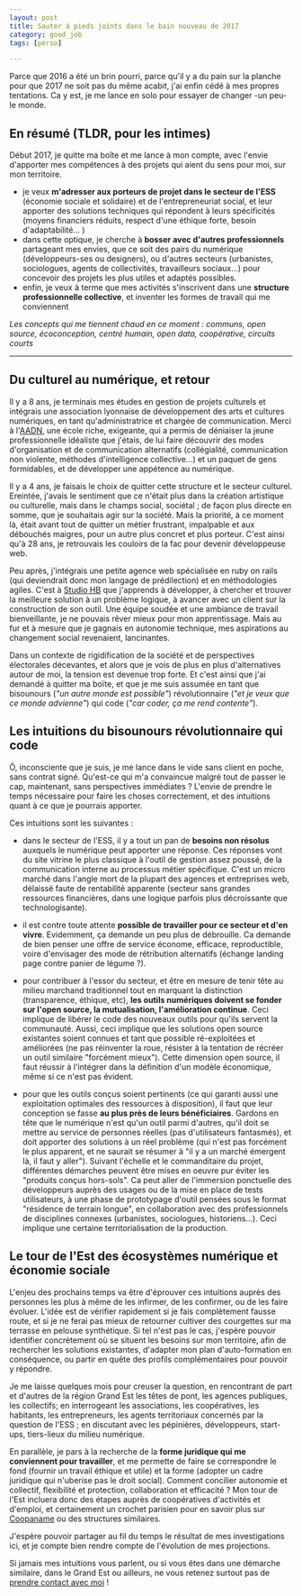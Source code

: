 ```yaml
---
layout: post
title: Sauter à pieds joints dans le bain nouveau de 2017
category: good_job
tags: [perso]

---
```


Parce que 2016 a été un brin pourri, parce qu'il y a du pain sur la planche pour que 2017 ne soit pas du même acabit, j'ai enfin cédé à mes propres tentations. Ca y est, je me lance en solo pour essayer de changer -un peu- le monde.

<!--more-->

## En résumé (TLDR, pour les intimes)

Début 2017, je quitte ma boîte et me lance à mon compte, avec l'envie d'apporter mes compétences à des projets qui aient du sens pour moi, sur mon territoire.
- je veux **m'adresser aux porteurs de projet dans le secteur de l'ESS** (économie sociale et solidaire) et de l'entrepreneuriat social, et leur apporter des solutions techniques qui répondent à leurs spécificités (moyens financiers réduits, respect d'une éthique forte, besoin d'adaptabilité... )
- dans cette optique, je cherche à **bosser avec d'autres professionnels** partageant mes envies, que ce soit des pairs du numérique (développeurs-ses ou designers), ou d'autres secteurs (urbanistes, sociologues, agents de collectivités, travailleurs sociaux...) pour concevoir des projets les plus utiles et adaptés possibles.
- enfin, je veux à terme que mes activités s'inscrivent dans une **structure professionnelle collective**, et inventer les formes de travail qui me conviennent

*Les concepts qui me tiennent chaud en ce moment :
communs, open source, écoconception, centré humain, open data, coopérative, circuits courts*

<hr>

## Du culturel au numérique, et retour

Il y a 8 ans, je terminais mes études en gestion de projets culturels et intégrais une association lyonnaise de développement des arts et cultures numériques, en tant qu'administratrice et chargée de communication. Merci à l'[AADN](www.aadn.com), une école riche, exigeante, qui a permis de déniaiser la jeune professionnelle idéaliste que j'étais, de lui faire découvrir des modes d'organisation et de communication alternatifs (collégialité, communication non violente, méthodes d'intelligence collective...) et un paquet de gens formidables, et de développer une appétence au numérique.

Il y a 4 ans, je faisais le choix de quitter cette structure et le secteur culturel. Ereintée, j'avais le sentiment que ce n'était plus dans la création artistique ou culturelle, mais dans le champs social, sociétal ; de façon plus directe en somme, que je souhaitais agir sur la société. Mais la priorité, à ce moment là, était avant tout de quitter un métier frustrant, impalpable et aux débouchés maigres, pour un autre plus concret et plus porteur. C'est ainsi qu'à 28 ans, je retrouvais les couloirs de la fac pour devenir développeuse web.

Peu après, j'intégrais une petite agence web spécialisée en ruby on rails (qui deviendrait donc mon langage de prédilection) et en méthodologies agiles. C'est à [Studio HB](www.studio-hb.com) que j'apprends à développer, à chercher et trouver la meilleure solution à un problème logique, à avancer avec un client sur la  construction de son outil. Une équipe soudée et une ambiance de travail bienveillante, je ne pouvais rêver mieux pour mon apprentissage. Mais au fur et à mesure que je gagnais en autonomie technique, mes aspirations au changement social revenaient, lancinantes.

Dans un contexte de rigidification de la société et de perspectives électorales décevantes, et alors que je vois de plus en plus d'alternatives autour de moi, la tension est devenue trop forte. Et c'est ainsi que j'ai demandé à quitter ma boïte, et que je me suis assumée en tant que bisounours (*"un autre monde est possible"*) révolutionnaire (*"et je veux que ce monde advienne"*) qui code (*"car coder, ça me rend contente"*).

## Les intuitions du bisounours révolutionnaire qui code

Ô, inconsciente que je suis, je me lance dans le vide sans client en poche, sans contrat signé. Qu'est-ce qui m'a convaincue malgré tout de passer le cap, maintenant, sans perspectives immédiates ? L'envie de prendre le temps nécessaire pour faire les choses correctement, et des intuitions quant à ce que je pourrais apporter.

Ces intuitions sont les suivantes :

- dans le secteur de l'ESS, il y a tout un pan de **besoins non résolus** auxquels le numérique peut apporter une réponse. Ces réponses vont du site vitrine le plus classique à l'outil de gestion assez poussé, de la communication interne au processus métier spécifique. C'est un micro marché dans l'angle mort de la plupart des agences et entreprises web, délaissé faute de rentabilité apparente (secteur sans grandes ressources financières, dans une logique parfois plus décroissante que technologisante).

- il est contre toute attente **possible de travailler pour ce secteur et d'en vivre**. Evidemment, ça demande un peu plus de débrouille. Ca demande de bien penser une offre de service économe, efficace, reproductible, voire d'envisager des mode de rétribution alternatifs (échange landing page contre panier de légume ?).

- pour contribuer à l'essor du secteur, et être en mesure de tenir tête au milieu marchand traditionnel tout en marquant la distinction (transparence, éthique, etc), **les outils numériques doivent se fonder sur l'open source, la mutualisation, l'amélioration continue**. Ceci implique de libérer le code des nouveaux outils pour qu'ils servent la communauté. Aussi, ceci implique que les solutions open source existantes soient connues et tant que possible ré-exploitées et améliorées (ne pas réinventer la roue, résister à la tentation de récréer un outil similaire "forcément mieux"). Cette dimension open source, il faut réussir à l'intégrer dans la définition d'un modèle économique, même si ce n'est pas évident.

- pour que les outils conçus soient pertinents (ce qui garanti aussi une exploitation optimales des ressources à disposition), il faut que leur conception se fasse **au plus près de leurs bénéficiaires**. Gardons en tête que le numérique n'est qu'un outil parmi d'autres, qu'il doit se mettre au service de personnes réelles (pas d'utilisateurs fantasmés), et doit apporter des solutions à un réel problème (qui n'est pas forcément le plus apparent, et ne saurait se résumer à "il y a un marché émergent là, il faut y aller"). Suivant l'échelle et le commanditaire du projet, différentes démarches peuvent être mises en oeuvre pur éviter les "produits conçus hors-sols". Ca peut aller de l'immersion ponctuelle des développeurs auprès des usages ou de la mise en place de tests utilisateurs, à une phase de prototypage d'outil pensées sous le format "résidence de terrain longue", en collaboration avec des professionnels de disciplines connexes (urbanistes, sociologues, historiens...). Ceci implique une certaine territorialisation de la production.

## Le tour de l'Est des écosystèmes numérique et économie sociale

L'enjeu des prochains temps va être d'éprouver ces intuitions auprès des personnes les plus à même de les infirmer, de les confirmer, ou de les faire évoluer. L'idée est de vérifier rapidement si je fais complètement fausse route, et si je ne ferai pas mieux de retourner cultiver des courgettes sur ma terrasse en pelouse synthétique. Si tel n'est pas le cas, j'espère pouvoir identifier concrètement où se situent les besoins sur mon territoire, afin de rechercher les solutions existantes, d'adapter mon plan d'auto-formation en conséquence, ou partir en quête des profils complémentaires pour pouvoir y répondre.

Je me laisse quelques mois pour creuser la question, en rencontrant de part et d'autres de la région Grand Est les têtes de pont, les agences publiques, les collectifs; en interrogeant les associations, les coopératives, les habitants, les entrepreneurs, les agents territoriaux concernés par la question de l'ESS ; en discutant avec les pépinières, développeurs, start-ups, tiers-lieux du milieu numérique.

En parallèle, je pars à la recherche de la **forme juridique qui me conviennent pour travailler**, et me permette de faire se correspondre le fond (fournir un travail éthique et utile) et la forme (adopter un cadre juridique qui n'uberise pas le droit social). Comment concilier autonomie et collectif, flexibilité et protection, collaboration et efficacité ? Mon tour de l'Est incluera donc des étapes auprès de coopératives d'activités et d'emploi, et certainement un crochet parisien pour en savoir plus sur [Coopaname](XXXXXX) ou des structures similaires.

J'espère pouvoir partager au fil du temps le résultat de mes investigations ici, et je compte bien rendre compte de l'évolution de mes projections.

Si jamais mes intuitions vous parlent, ou si vous êtes dans une démarche similaire, dans le Grand Est ou ailleurs, ne vous retenez surtout pas de [prendre contact avec moi](www.clairezuliani.com/contact) !

